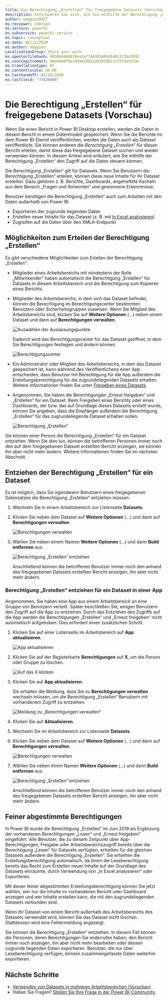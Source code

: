 ```yaml
---
title: Die Berechtigung „Erstellen“ für freigegebene Datasets (Vorschau)
description: Informieren Sie sich, wie Sie mithilfe der Berechtigung „Erstellen“ den Zugriff auf die Daten steuern können.
author: maggiesMSFT
ms.reviewer: chbraun
ms.service: powerbi
ms.subservice: powerbi-service
ms.topic: conceptual
ms.date: 02/12/2020
ms.author: maggies
LocalizationGroup: Share your work
ms.openlocfilehash: 48380d40d819ea1af74430546b9548c372bd2091
ms.sourcegitcommit: d6a48e6f6e3449820b5ca03638b11c55f4e9319c
ms.translationtype: HT
ms.contentlocale: de-DE
ms.lasthandoff: 02/18/2020
ms.locfileid: "77426608"
---
```

# <a name="build-permission-for-shared-datasets-preview"></a>Die Berechtigung „Erstellen“ für freigegebene Datasets (Vorschau)

Wenn Sie einen Bericht in Power BI Desktop erstellen, werden die Daten in diesem Bericht in einem *Datenmodell* gespeichert. Wenn Sie die Berichte im dem Power BI-Dienst veröffentlichen, werden die Daten auch als *Dataset* veröffentlicht. Sie können anderen die *Berechtigung „Erstellen“* für diesen Bericht erteilen, damit diese das freigegebene Dataset suchen und wieder verwenden können. In diesem Artikel wird erläutert, wie Sie mithilfe der Berechtigung „Erstellen“ den Zugriff auf die Daten steuern können.

Die Berechtigung „Erstellen“ gilt für Datasets. Wenn Sie Benutzern die Berechtigung „Erstellen“ erteilen, können diese neue Inhalte für Ihr Dataset erstellen. Dazu gehören z. B. Berichte, Dashboards, angeheftete Kacheln aus dem Bereich „Fragen und Antworten“ und gewonnene Erkenntnisse. 

Benutzer benötigen die Berechtigung „Erstellen“ auch zum Arbeiten mit den Daten *außerhalb* von Power BI:

- Exportieren der zugrunde liegenden Daten
- Erstellen neuer Inhalte für das Dataset (z. B. mit [In Excel analysieren](service-analyze-in-excel.md))
- Zugreifen auf die Daten über den XMLA-Endpunkt

## <a name="ways-to-give-build-permission"></a>Möglichkeiten zum Erteilen der Berechtigung „Erstellen“

Es gibt verschiedene Möglichkeiten zum Erteilen der Berechtigung „Erstellen“:

- Mitglieder eines Arbeitsbereichs mit mindestens der Rolle „Mitwirkender“ haben automatisch die Berechtigung „Erstellen“ für Datasets in diesem Arbeitsbereich und die Berechtigung zum Kopieren eines Berichts.
 
- Mitglieder des Arbeitsbereichs, in dem sich das Dataset befindet, können die Berechtigung im Berechtigungscenter bestimmten Benutzern oder Sicherheitsgruppen zuweisen. Wenn Sie Mitglied des Arbeitsbereichs sind, klicken Sie auf **Weitere Optionen** (…) neben einem Dataset und dann auf **Berechtigungen verwalten**.

    ![Auswählen der Auslassungspunkte](media/service-datasets-build-permissions/power-bi-dataset-permissions-new-look.png)

    Dadurch wird das Berechtigungscenter für das Dataset geöffnet, in dem Sie Berechtigungen festlegen und ändern können.

    ![Berechtigungscenter](media/service-datasets-build-permissions/power-bi-dataset-remove-permissions-no-callouts.png)

- Ein Administrator oder Mitglied des Arbeitsbereichs, in dem das Dataset gespeichert ist, kann während des Veröffentlichens einer App entscheiden, dass Benutzer mit Berechtigung für die App außerdem die Erstellungsberechtigung für die zugrundeliegenden Datasets erhalten. Weitere Informationen finden Sie unter [Freigeben eines Datasets](service-datasets-share.md).

- Angenommen, Sie haben die Berechtigungen „Erneut freigeben“ und „Erstellen“ für ein Dataset. Beim Freigeben eines Berichts oder eines Dashboards, der bzw. das auf Grundlage dieses Datasets erstellt wurde, können Sie angeben, dass die Empfänger außerdem die Berechtigung „Erstellen“ für das zugrundeliegende Dataset erhalten sollen.

    ![Berechtigung „Erstellen“](media/service-datasets-build-permissions/power-bi-share-report-allow-users.png)

Sie können einer Person die Berechtigung „Erstellen“ für ein Dataset entziehen. Wenn Sie dies tun, können die betroffenen Personen immer noch den auf dem freigegebenen Dataset erstellten Bericht anzeigen, sie können ihn aber nicht mehr ändern. Weitere Informationen finden Sie im nächsten Abschnitt.

## <a name="remove-build-permission-for-a-dataset"></a>Entziehen der Berechtigung „Erstellen“ für ein Dataset

Es ist möglich, dass Sie irgendwann Benutzern eines freigegebenen Datensatzes die Berechtigung „Erstellen“ entziehen müssen. 

1. Wechseln Sie in einem Arbeitsbereich zur Listenseite **Datasets**. 
1. Klicken Sie neben dem Dataset auf **Weitere Optionen** (...) und dann auf **Berechtigungen verwalten**.

    ![Berechtigungen verwalten](media/service-datasets-build-permissions/power-bi-dataset-permissions-new-look.png)

1. Wählen Sie neben einem Namen **Weitere Optionen**  (...) und dann **Build entfernen** aus.

    ![Berechtigung „Erstellen“ entziehen](media/service-datasets-build-permissions/power-bi-dataset-remove-build-permissions.png)

    Anschließend können die betroffenen Benutzer immer noch den anhand des freigegebenen Datasets erstellten Bericht anzeigen, ihn aber nicht mehr ändern.

### <a name="remove-build-permission-for-a-dataset-in-an-app"></a>Berechtigung „Erstellen“ entziehen für ein Dataset in einer App

Angenommen, Sie haben eine App aus einem Arbeitsbereich an eine Gruppe von Benutzern verteilt. Später beschließen Sie, einigen Benutzern den Zugriff auf die App zu entziehen. Durch das Entziehen des Zugriffs auf die App werden die Berechtigungen „Erstellen“ und „Erneut freigeben“ nicht automatisch aufgehoben. Dies erfordert einen zusätzlichen Schritt. 

1. Klicken Sie auf einer Listenseite im Arbeitsbereich auf **App aktualisieren**. 

    ![App aktualisieren](media/service-datasets-build-permissions/power-bi-app-update.png)

1. Klicken Sie auf der Registerkarte **Berechtigungen** auf **X**, um die Person oder Gruppe zu löschen. 

    ![Auf das X klicken](media/service-datasets-build-permissions/power-bi-app-delete-user.png)
1. Klicken Sie auf **App aktualisieren**.

    Sie erhalten die Meldung, dass Sie zu **Berechtigungen verwalten** wechseln müssen, um die Berechtigung „Erstellen“ Benutzern mit vorhandenem Zugriff zu entziehen. 

    ![Meldung zu „Berechtigungen verwalten“](media/service-datasets-build-permissions/power-bi-dataset-app-remove-message.png)

1. Klicken Sie auf **Aktualisieren**.

1. Wechseln Sie im Arbeitsbereich zur Listenseite **Datasets**. 
1. Klicken Sie neben dem Dataset auf **Weitere Optionen** (...) und dann auf **Berechtigungen verwalten**.

    ![Berechtigungen verwalten](media/service-datasets-build-permissions/power-bi-dataset-permissions-new-look.png)

1. Wählen Sie neben ihrem Namen **Weitere Optionen**  (...) und dann **Build entfernen** aus.

    ![Berechtigung „Erstellen“ entziehen](media/service-datasets-build-permissions/power-bi-dataset-remove-build-permissions.png)

    Anschließend können die betroffenen Benutzer immer noch den anhand des freigegebenen Datasets erstellten Bericht anzeigen, ihn aber nicht mehr ändern.

## <a name="more-granular-permissions"></a>Feiner abgestimmte Berechtigungen

In Power BI wurde die Berechtigung „Erstellen“ im Juni 2019 als Ergänzung der vorhandenen Berechtigungen „Lesen“ und „Erneut freigeben“ eingeführt. Alle Benutzer, die zu diesem Zeitpunkt über App-Berechtigungen, Freigabe oder Arbeitsbereichszugriff bereits über die Berechtigung „Lesen“ für Datasets verfügten, erhielten für die gleichen Datasets außerdem die Berechtigung „Erstellen“. Sie erhielten die Erstellungsberechtigung automatisch, da ihnen die Leseberechtigung bereits das Recht zum Erstellen neuer Inhalte auf der Grundlage des Datasets einräumte, durch Verwendung von „In Excel analysieren“ oder Exportieren.

Mit dieser feiner abgestimmten Erstellungsberechtigung können Sie jetzt wählen, wer nur die Inhalte im vorhandenen Bericht oder Dashboard anzeigen und wer Inhalte erstellen kann, die mit den zugrundeliegenden Datasets verbunden sind.

Wenn Ihr Dataset von einem Bericht außerhalb des Arbeitsbereichs des Datasets verwendet wird, können Sie das Dataset nicht löschen. Stattdessen wird eine Fehlermeldung angezeigt.

Sie können die Berechtigung „Erstellen“ entziehen. In diesem Fall können die Personen, deren Berechtigungen Sie widerrufen haben, den Bericht immer noch anzeigen, ihn aber nicht mehr bearbeiten oder dessen zugrunde liegenden Daten exportieren. Benutzer, die nur über Leseberechtigung verfügen, können zusammengefasste Daten weiterhin exportieren. 

## <a name="next-steps"></a>Nächste Schritte

- [Verwenden von Datasets in mehreren Arbeitsbereichen (Vorschau)](service-datasets-across-workspaces.md)
- Haben Sie Fragen? [Stellen Sie Ihre Frage in der Power BI-Community.](https://community.powerbi.com/)
